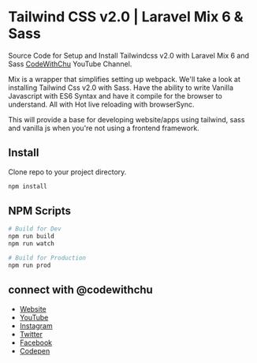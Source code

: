 # Tailwind CSS v2.0 | Laravel Mix 6 & Sass

Source Code for Setup and Install Tailwindcss v2.0 with Laravel Mix 6 and Sass <a href="https://www.youtube.com/channel/UCSyosm-WcUPT4LnUIIdqSCw" title="Subscribe to CodeWithChu Youtube Channel" target="_blank">CodeWithChu</a> YouTube Channel.

Mix is a wrapper that simplifies setting up webpack. We'll take a look at installing Tailwind Css v2.0 with Sass. Have the ability to write Vanilla Javascript with ES6 Syntax and have it compile for the browser to understand. All with Hot live reloading with browserSync.

This will provide a base for developing website/apps using tailwind, sass and vanilla js when you're not using a frontend framework.

## Install

Clone repo to your project directory.

```sh
npm install
```

## NPM Scripts

```sh
# Build for Dev
npm run build
npm run watch

# Build for Production
npm run prod
```

## connect with @codewithchu

- [Website](https://www.arthurchu.ca 'Web Development Tutorials, Tips & Tricks | CodeWithChu Website')
- [YouTube](https://www.youtube.com/channel/UCSyosm-WcUPT4LnUIIdqSCw 'CodeWithChu Youtube Channel')
- [Instagram](https://www.instagram.com/codewithchu 'Follow CodeWithChu on Instagram')
- [Twitter](https://twitter.com/codewithchu 'Follow CodeWithChu on Twitter')
- [Facebook](https://www.facebook.com/codewithchu 'Like CodeWithChu on Facebook')
- [Codepen](https://codepen.io/codewithchu 'Follow CodeWithChu on Codepen')

